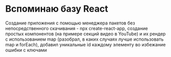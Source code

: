 # Вспоминаю базу React 
Cоздание приложения с помощью менеджера пакетов без непосредственного скачивания - npx create-react-app,
создание простых компонентов (на примере секций видео в YouTube) и их рендер с использованием map (разобрал, в каких случаях лучше использовать map и forEach),
добавил уникальные id каждому элементу во избежание ошибки с ключами
 
